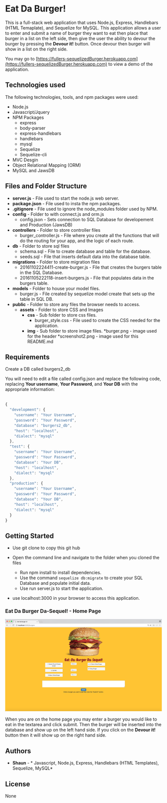 # Eat Da Burger!
This is a full-stack web application that uses Node.js, Express, Handlebars (HTML Temaplate), and Sequelize for MySQL.  This application allows a user to enter and submit a name of burger they want to eat then place that burger in a list on the left side, then give the user the ability to devour the burger by pressing the **Devour it!** button.  Once devour then burger will show in a list on the right side.

You may go to [https://fullers-sequelizedBurger.herokuapp.com](https://fullers-sequelizedBurger.herokuapp.com) to view a demo of the application.


## Technologies used
The following technologies, tools, and npm packages were used:
* Node.js
* Javascript/Jquery
* NPM Packages
	* express
	* body-parser  
	* express-handlebars
	* handlebars
	* mysql
	* Sequelize
	* Sequelize-cli
* MVC Desgin
* Object Relational Mapping (ORM)
* MySQL and JawsDB 


## Files and Folder Structure

* **server.js** - File used to start the node.js web server.
* **package.json** - File used to insta the npm packages.
* **.gitignore** - File used to ignore the node_modules folder used by NPM.
* **config** - Folder to with connect.js and orm.js
	* config.json - Sets connection to SQL Database for developement and Production (JawsDB)
* **controllers** - Folder to store controller files
	* burger_controller.js - File where you create all the functions that will do the routing for your app, and the logic of each route.
* **db** - Folder to store sql files
	* schema.sql - File to create database and table for the database.
	* seeds.sql - File that inserts default data into the database table.
* **migrations** - Folder to store migration files
	* 20161102224411-create-burger.js - File that creates the burgers table in the SQL Database.
	* 20161105222118-insert-burgers.js - File that populates data in the burgers table.
* **models** - Folder to house your model files.
	* burger.js - File created by sequelize model create that sets up the table in SQL DB.
* **public** - Folder to store any files the browser needs to access.
	* **assets** - Folder to store CSS and Images
		* **css** - Sub folder to store css files.
			* burger_style.css - File used to create the CSS needed for the application.
		* **img** - Sub folder to store image files.
			*burger.png - image used for the header 
			*screenshot2.png - image used for this README.md

## Requirements

Create a DB called burgers2_db

You will need to edit a file called config.json and replace the following code, replacing **Your username**, **Your Password**, and **Your DB** with the appropriate information:

```javascript

{
  "development": {
    "username": "Your Username",
    "password": "Your Password",
    "database": "burgers2_db",
    "host": "localhost",
    "dialect": "mysql"
  },
  "test": {
    "username": "Your Username",
    "password": "Your Password",
    "database": "Your DB",
    "host": "localhost",
    "dialect": "mysql"
  },
  "production": {
    "username": "Your Username",
    "password": "Your Password",
    "database": "Your DB",
    "host": "localhost",
    "dialect": "mysql"
  }
}

```

## Getting Started

* Use git clone to copy this git hub 

* Open the command line and navigate to the folder when you cloned the files
	* Run npm install to install dependencies.  
	* Use the command `sequelize db:migrate` to create your SQL Database and populate initial data.
	* Use run server.js to start the application.
* use localhost:3000 in your browser to access this application.

### Eat Da Burger Da-Sequel! - Home Page

![Alt Text](/public/assets/img/screenshot2.png?raw=true "Eat Da Burger Da-Sequel! Home Page")

When you are on the home page you may enter a burger you would like to eat in the textarea and click submit.  Then the burger will be inserted into the database and show up on the left hand side.  If you click on the **Devour it!** button then it will show up on the right hand side. 

## Authors

* **Shaun** - * Javascript, Node.js, Express, Handlebars (HTML Templates), Sequelize, MySQL*

## License
   
   None 